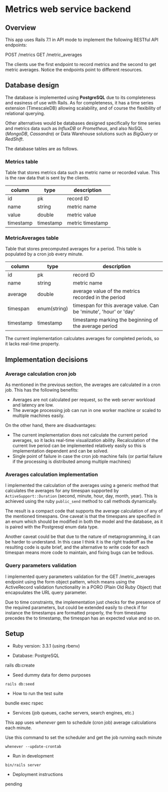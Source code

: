 # Metrics web service backend

## Overview

This app uses Rails 7.1 in API mode to implement the following RESTful API endpoints:

POST /metrics
GET /metric_averages

The clients use the first endpoint to record metrics and the second to get metric averages.
Notice the endpoints point to different resources.

## Database design

The database is implemented using **PostgreSQL** due to its completeness and easiness of use with Rails. As for completeness, it has a time series extension (TimescaleDB) allowing scalability, and of course the flexibility of relational querying.

Other alternatives would be databases designed specifically for time series and metrics data such as *InfluxDB* or *Prometheus*, and also NoSQL (*MongoDB*, *Cassandra*) or Data Warehouse solutions such as *BigQuery* or *RedShift*.

The database tables are as follows.

### Metrics table

Table that stores metrics data such as metric name or recorded value. This is the raw data that is sent by the clients.

| column    | type      | description      |
| --------- | --------- | ---------------- |
| id        | pk        | record ID        |
| name      | string    | metric name      |
| value     | double    | metric value     |
| timestamp | timestamp | metric timestamp |



### MetricAverages table

Table that stores precomputed averages for a period. This table is populated by a cron job every minute.

| column    | type         | description                                                       |
| --------- | ------------ | ----------------------------------------------------------------- |
| id        | pk           | record ID                                                         |
| name      | string       | metric name                                                       |
| average   | double       | average value of the metrics recorded in the period               |
| timespan  | enum(string) | timespan for this average value. Can be 'minute', 'hour' or 'day' |
| timestamp | timestamp    | timestamp marking the beginning of the average period             |

The current implementation calculates averages for completed periods, so it lacks real-time property.

## Implementation decisions

### Average calculation cron job

As mentioned in the previous section, the averages are calculated in a cron job. This has the following benefits:

- Averages are not calculated per request, so the web server workload and latency are low.
- The average processing job can run in one worker machine or scaled to multiple machines easily.

On the other hand, there are disadvantages:

- The current implementation does not calculate the current period averages, so it lacks real-time visualization ability. Recalculation of the current live period can be implemented relatively easily so this is implementation dependent and can be solved.
- Single point of failure in case the cron job machine fails (or partial failure if the processing is distributed among multiple machines)

### Averages calculation implementation

I implemented the calculation of the averages using a generic method that calculates the averages for any timespan supported by `ActiveSupport::Duration` (second, minute, hour, day, month, year).
This is achieved using the ruby `public_send` method to call methods dynamically.

The result is a compact code that supports the average calculation of any of the mentioned timespans. One caveat is that the timespans are specified in an enum which should be modified in both the model and the database, as it is paired with the Postgresql enum data type.

Another caveat could be that due to the nature of metaprogramming, it can be harder to understand. In this case I think it is the right tradeoff as the resulting code is quite brief, and the alternative to write code for each timespan means more code to maintain, and fixing bugs can be tedious.

### Query parameters validation

I implemented query parameters validation for the GET /metric_averages endpoint using the form object pattern, which means using the ActiveRecord validation functionality in a PORO (Plain Old Ruby Object) that encapsulates the URL query parameter.

Due to time constraints, the implementation just checks for the presence of the required parameters, but could be extended easily to check if for instance the timestamps are formatted properly, the from timestamp precedes the to timestamp, the timespan has an expected value and so on.


## Setup

* Ruby version: 3.3.1 (using rbenv)

* Database: PostgreSQL

rails db:create

* Seed dummy data for demo purposes

 ```
 rails db:seed
 ```

* How to run the test suite

bundle exec rspec

* Services (job queues, cache servers, search engines, etc.)

This app uses *whenever* gem to schedule (cron job) average calculations each minute.

Use this command to set the scheduler and get the job running each minute

```
whenever --update-crontab
```

* Run in development

```
bin/rails server
```

* Deployment instructions

pending
